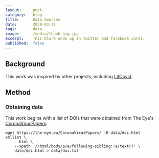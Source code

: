 ```yaml
---
layout:     post
category:   blog
title:      Data Sources
date:       2020-03-21
tags:       data
image:      /media/thumb-big.jpg
excerpt:    This blurb ends up in twitter and facebook cards.
published:  false
---
```


## Background

This work was inspired by other projects, including [LitCovid](https://www.ncbi.nlm.nih.gov/research/coronavirus/).

## Method

### Obtaining data

This work begins with a list of DOIs that were obtained from The Eye's [CoronaVirusPapers](https://the-eye.eu/CoronaVirusPapers/):

```
wget https://the-eye.eu/CoronaVirusPapers/ -O data/doi.html
xmllint \
    --html \
    --xpath '//html/body/p/a/following-sibling::a/text()' \
    data/doi.html > data/doi.txt
```
